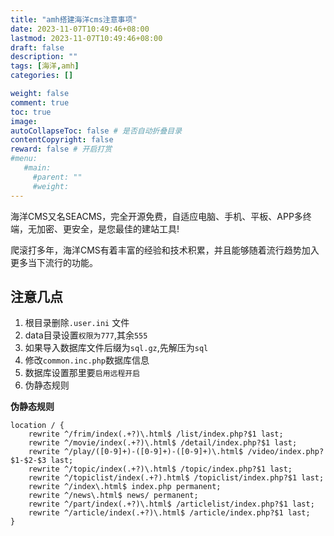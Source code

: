 ```yaml
---
title: "amh搭建海洋cms注意事项"
date: 2023-11-07T10:49:46+08:00
lastmod: 2023-11-07T10:49:46+08:00
draft: false
description: ""
tags: [海洋,amh]
categories: []

weight: false
comment: true
toc: true
image: 
autoCollapseToc: false # 是否自动折叠目录
contentCopyright: false
reward: false # 开启打赏
#menu:
   #main:
     #parent: ""
     #weight:
---
```


海洋CMS又名SEACMS，完全开源免费，自适应电脑、手机、平板、APP多终端，无加密、更安全，是您最佳的建站工具!

爬滚打多年，海洋CMS有着丰富的经验和技术积累，并且能够随着流行趋势加入更多当下流行的功能。

## 注意几点

1. 根目录删除`.user.ini` 文件
2. data目录设置`权限为777`,其余`555`
3. 如果导入数据库文件后缀为`sql.gz`,先解压为`sql`
4. 修改`common.inc.php`数据库信息
5. 数据库设置那里要`启用远程开启 `
6. 伪静态规则

**伪静态规则**

```shell
location / {
	rewrite ^/frim/index(.+?)\.html$ /list/index.php?$1 last;
	rewrite ^/movie/index(.+?)\.html$ /detail/index.php?$1 last;
	rewrite ^/play/([0-9]+)-([0-9]+)-([0-9]+)\.html$ /video/index.php?$1-$2-$3 last;
	rewrite ^/topic/index(.+?)\.html$ /topic/index.php?$1 last;
	rewrite ^/topiclist/index(.+?).html$ /topiclist/index.php?$1 last;
	rewrite ^/index\.html$ index.php permanent;
	rewrite ^/news\.html$ news/ permanent;
	rewrite ^/part/index(.+?)\.html$ /articlelist/index.php?$1 last;
	rewrite ^/article/index(.+?)\.html$ /article/index.php?$1 last;
}
```



